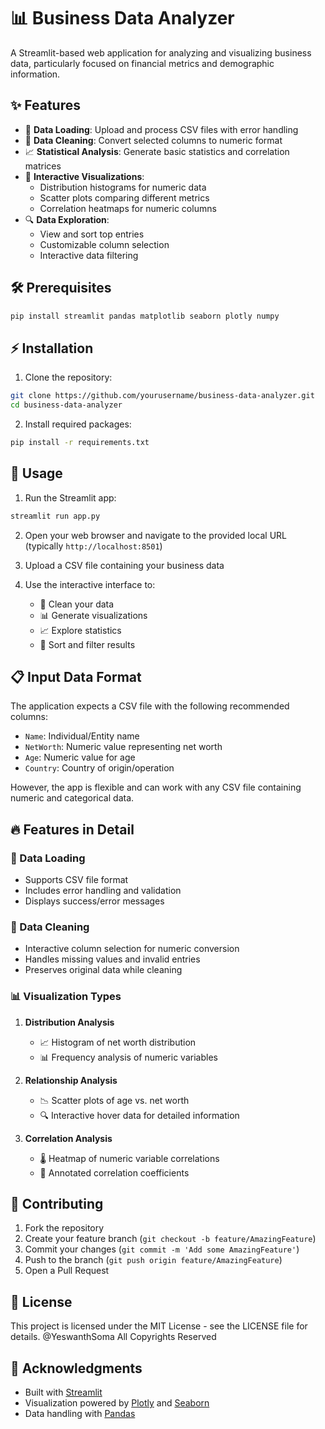 # 📊 Business Data Analyzer

A Streamlit-based web application for analyzing and visualizing business data, particularly focused on financial metrics and demographic information.

## ✨ Features

- 📁 **Data Loading**: Upload and process CSV files with error handling
- 🧹 **Data Cleaning**: Convert selected columns to numeric format
- 📈 **Statistical Analysis**: Generate basic statistics and correlation matrices
- 🎨 **Interactive Visualizations**:
  - Distribution histograms for numeric data
  - Scatter plots comparing different metrics
  - Correlation heatmaps for numeric columns
- 🔍 **Data Exploration**: 
  - View and sort top entries
  - Customizable column selection
  - Interactive data filtering

## 🛠️ Prerequisites

```bash
pip install streamlit pandas matplotlib seaborn plotly numpy
```

## ⚡ Installation

1. Clone the repository:
```bash
git clone https://github.com/yourusername/business-data-analyzer.git
cd business-data-analyzer
```

2. Install required packages:
```bash
pip install -r requirements.txt
```

## 🚀 Usage

1. Run the Streamlit app:
```bash
streamlit run app.py
```

2. Open your web browser and navigate to the provided local URL (typically `http://localhost:8501`)

3. Upload a CSV file containing your business data

4. Use the interactive interface to:
   - 🧹 Clean your data
   - 📊 Generate visualizations
   - 📈 Explore statistics
   - 🔄 Sort and filter results

## 📋 Input Data Format

The application expects a CSV file with the following recommended columns:
- `Name`: Individual/Entity name
- `NetWorth`: Numeric value representing net worth
- `Age`: Numeric value for age
- `Country`: Country of origin/operation

However, the app is flexible and can work with any CSV file containing numeric and categorical data.

## 🔥 Features in Detail

### 📁 Data Loading
- Supports CSV file format
- Includes error handling and validation
- Displays success/error messages

### 🧹 Data Cleaning
- Interactive column selection for numeric conversion
- Handles missing values and invalid entries
- Preserves original data while cleaning

### 📊 Visualization Types
1. **Distribution Analysis**
   - 📈 Histogram of net worth distribution
   - 📊 Frequency analysis of numeric variables

2. **Relationship Analysis**
   - 📉 Scatter plots of age vs. net worth
   - 🔍 Interactive hover data for detailed information

3. **Correlation Analysis**
   - 🌡️ Heatmap of numeric variable correlations
   - 📝 Annotated correlation coefficients

## 🤝 Contributing

1. Fork the repository
2. Create your feature branch (`git checkout -b feature/AmazingFeature`)
3. Commit your changes (`git commit -m 'Add some AmazingFeature'`)
4. Push to the branch (`git push origin feature/AmazingFeature`)
5. Open a Pull Request

## 📄 License

This project is licensed under the MIT License - see the LICENSE file for details.
@YeswanthSoma All Copyrights Reserved

## 💎 Acknowledgments

- Built with [Streamlit](https://streamlit.io/)
- Visualization powered by [Plotly](https://plotly.com/) and [Seaborn](https://seaborn.pydata.org/)
- Data handling with [Pandas](https://pandas.pydata.org/)
